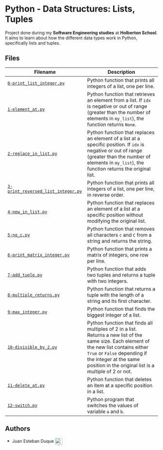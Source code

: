 # Python - Data Structures: Lists, Tuples

Project done during my **Software Engineering studies** at **Holberton School**. It aims to learn about how the different data types work in Python, specifically lists and tuples.

## Files
| Filename | Description |
| -------- | ----------- |
| [`0-print_list_integer.py`](./0-print_list_integer.py) | Python function that prints all integers of a list, one per line. |
| [`1-element_at.py`](./1-element_at.py) | Python function that retrieves an element from a list. If `idx` is negative or out of range (greater than the number of elements in `my_list`), the function returns `None`. |
| [`2-replace_in_list.py`](2-replace_in_list.py) | Python function that replaces an element of a list at a specific position. If `idx` is negative or out of range (greater than the number of elements in `my_list`), the function returns the original list. |
| [`3-print_reversed_list_integer.py`](./3-print_reversed_list_integer.py) | Python function that prints all integers of a list, one per line, in reverse order. |
| [`4-new_in_list.py`](./4-new_in_list.py) | Python function that replaces an element of a list at a specific position without modifying the original list. |
| [`5-no_c.py`](./5-no_c.py) | Python function that removes all characters `c` and `C` from a string and returns the string. |
| [`6-print_matrix_integer.py`](./6-print_matrix_integer.py) | Python function that prints a matrix of integers, one row per line. |
| [`7-add_tuple.py`](./7-add_tuple.py) | Python function that adds two tuples and returns a tuple with two integers. |
| [`8-multiple_returns.py`](./8-multiple_returns.py) | Python function that returns a tuple with the length of a string and its first character. |
| [`9-max_integer.py`](./9-max_integer.py) | Python function that finds the biggest integer of a list. |
| [`10-divisible_by_2.py`](./10-divisible_by_2.py) | Python function that finds all multiples of 2 in a list. Returns a new list of the same size. Each element of the new list contains either `True` or `False` depending if the integer at the same position in the original list is a multiple of 2 or not. |
| [`11-delete_at.py`](./11-delete_at.py) | Python function that deletes an item at a specific position in a list. |
| [`12-switch.py`](./12-switch.py) | Python program that switches the values of variable `a` and `b`. |

## Authors

* Juan Esteban Duque <a href="https://github.com/Juanesduque1" rel="nofollow"><img align="center" alt="github" src="https://www.vectorlogo.zone/logos/github/github-tile.svg" height="24" /></a>
